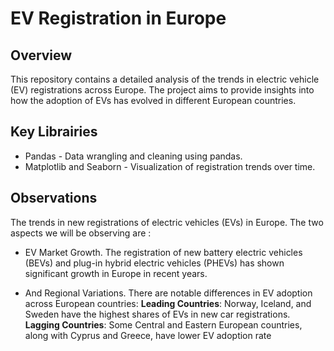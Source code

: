 # EV Registration in Europe 

## Overview 

This repository contains a detailed analysis of the trends in electric vehicle (EV) registrations across Europe. The project aims to provide insights into how the adoption of EVs has evolved in different European countries. 

## Key Librairies 

- Pandas - Data wrangling and cleaning using pandas.
- Matplotlib and Seaborn - Visualization of registration trends over time.

## Observations

The trends in new registrations of electric vehicles (EVs) in Europe. The two aspects we will be observing are :

- EV Market Growth.
The registration of new battery electric vehicles (BEVs) and plug-in hybrid electric vehicles (PHEVs) has shown significant growth in Europe in recent years.

- And Regional Variations.
There are notable differences in EV adoption across European countries:
**Leading Countries**: Norway, Iceland, and Sweden have the highest shares of EVs in new car registrations.
  **Lagging Countries**: Some Central and Eastern European countries, along with Cyprus and Greece, have lower EV adoption rate
